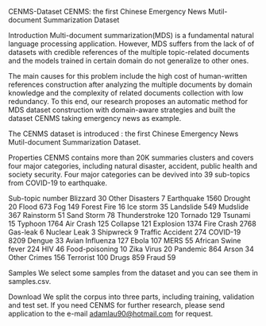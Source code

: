 CENMS-Dataset
CENMS: the first Chinese Emergency News Mutil-document Summarization Dataset

Introduction
Multi-document summarization(MDS) is a fundamental natural language processing application. However, MDS suffers from the lack of of datasets with credible references of the multiple topic-related documents and the models trained in certain domain do not generalize to other ones. 

The main causes for this problem include the high cost of human-written references construction after analyzing the multiple documents by domain knowledge and the complexity of related documents collection with low redundancy. To this end, our research proposes an automatic method for MDS dataset construction with domain-aware strategies and built the dataset CENMS taking emergency news as example.

The CENMS dataset is introduced : the first Chinese Emergency News Mutil-document Summarization Dataset.

Properties
CENMS contains more than 20K summaries clusters and covers four major categories, including natural disaster, accident, public health and society security. Four major categories can be devived into 39 sub-topics from COVID-19 to earthquake. 

Sub-topic	number
Blizzard 	30
Other Disasters	7
Earthquake	1560
Drought	20
Flood	673
Fog	149
Forest Fire	16
Ice storm	35
Landslide	549
Mudslide	367
Rainstorm 	51
Sand Storm	78
Thunderstroke 	120
Tornado	129
Tsunami	15
Typhoon	1764
Air Crash	125
Collapse	121
Explosion	1374
Fire Crash	2768
Gas-leak	6
Nuclear Leak	3
Shipwreck 	9
Traffic Accident	274
COVID-19	8209
Dengue	33
Avian Influenza	127
Ebola	107
MERS	55
African Swine fever	224
HIV	46
Food-poisoning	10
Zika Virus	20
Pandemic	864
Arson	34
Other Crimes	156
Terrorist	100
Drugs	859
Fraud	59


Samples
We select some samples from the dataset and you can see them in samples.csv.

Download
We split the corpus into three parts, including training, validation and test set. If you need CENMS for further research, please send application to the e-mail adamlau90@hotmail.com for request.
